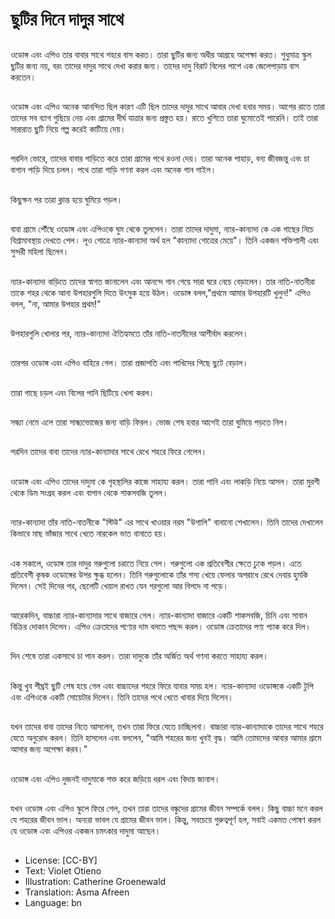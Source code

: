 # ছুটির দিনে দাদুর সাথে

##
ওডোঙ্গ এবং এপিও তার বাবার সাথে শহরে বাস করত। তারা ছুটির জন্য অধীর আগ্রহে অপেক্ষা করত। শুধুমাত্র স্কুল ছুটির জন্য নয়, বরং তাদের দাদুর সাথে দেখা করার জন্য। তাদের দাদু বিরাট বিলের পাশে এক জেলেপাড়ায় বাস করতেন।

##
ওডোঙ্গ এবং এপিও অনেক আনন্দিত ছিল কারণ এটি ছিল তাদের দাদুর সাথে আবার দেখা হবার সময়। আগের রাতে তারা তাদের সব ব্যাগ গুছিয়ে নেয় এবং গ্রামের দীর্ঘ যাত্রার জন্য প্রস্তুত হয়। রাতে খুশিতে তারা ঘুমোতেই পারেনি। তাই তারা সারারাত ছুটি নিয়ে গল্প করেই কাটিয়ে দেয়।

##
পরদিন ভোরে, তাদের বাবার গাড়িতে করে তারা গ্রামের পথে রওনা দেয়। তারা অনেক পাহাড়, বন্য জীবজন্তু এবং চা বাগান পাড়ি দিয়ে চলল। পথে তারা গাড়ি গণনা করল এবং অনেক গান গাইল।

##
কিছুক্ষন পর তারা ক্লান্ত হয়ে ঘুমিয়ে পড়ল।

##
বাবা গ্রামে পৌঁছে ওডোঙ্গ এবং এপিওকে ঘুম থেকে তুললেন। তারা তাদের দাদুমা, ন্যার-কান্যাদা কে এক গাছের নিচে বিশ্রামাবস্থায় দেখতে পেল। লূও গোত্রে ন্যার-কান্যাদা অর্থ হল "কান্যাদা গোত্রের মেয়ে"। তিনি একজন শক্তিশালী এবং সুন্দরী মহিলা ছিলেন।

##
ন্যার-কান্যাদা বাড়িতে তাদের স্বাগত জানালেন এবং আনন্দে গান গেয়ে সারা ঘরে নেচে বেড়ালেন। তার নাতি-নাতনীরা তাকে শহর থেকে আনা উপহারগুলি দিতে উৎসুক হয়ে উঠল। ওডোঙ্গ বলল,"প্রথমে আমার উপহারটি খুলুন!" এপিও বলল, "না, আমার উপহার প্রথম!"

##
উপহারগুলি খোলার পর, ন্যার-কান্যাদা ঐতিহ্যমতে তাঁর নাতি-নাতনীদের আশীর্বাদ করলেন।

##
তারপর ওডোঙ্গ এবং এপিও বাহিরে গেল। তারা প্রজাপতি এবং পাখিদের পিছে ছুটে বেড়াল।

##
তারা গাছে চড়ল এবং বিলের পানি ছিটিয়ে খেলা করল।

##
সন্ধ্যা নেমে এলে তারা সান্ধ্যভোজের জন্য বাড়ি ফিরল। ভোজ শেষ হবার আগেই তারা ঘুমিয়ে পড়তে নিল।

##
পরদিন তাদের বাবা তাদের ন্যার-কান্যাদার সাথে রেখে শহরে ফিরে গেলেন।

##
ওডোঙ্গ এবং এপিও তাদের দাদুমা কে গৃহস্থালির কাজে সাহায্য করল। তারা পানি এবং লাকড়ি নিয়ে আসল। তারা মুরগী থেকে ডিম সংগ্রহ করল এবং বাগান থেকে শাকসবজি তুলল।

##
ন্যার-কান্যাদা তাঁর নাতি-নাতনীকে "স্টিউ" এর সাথে খাওয়ার নরম "উগালি" বানানো শেখালেন। তিনি তাদের দেখালেন কিভাবে মাছ ভাঁজার সাথে খেতে নারকেল ভাত বানাতে হয়।

##
এক সকালে, ওডোঙ্গ তার দাদুর গরুগুলো চরাতে নিয়ে গেল। গরুগুলো এক প্রতিবেশীর ক্ষেতে ঢুকে পড়ল। এতে প্রতিবেশী কৃষক ওডোঙ্গের উপর ক্ষুব্ধ হলেন। তিনি গরুগুলোকে তাঁর শস্য খেয়ে ফেলার অপরাধে রেখে দেবার হুমকি দিলেন। সেই দিনের পর, ছেলেটি খেয়াল রাখত যেন গরগুলো আর বিপদে না পড়ে।

##
আরেকদিন, বাচ্চারা ন্যার-কান্যাদার সাথে বাজারে গেল। ন্যার-কান্যাদা বাজারে একটি শাকসবজি, চিনি  এবং সাবান বিক্রির দোকান দিলেন। এপিও ক্রেতাদের পণ্যের দাম বলতে পছন্দ করল। ওডোঙ্গ ক্রেতাদের পণ্য প্যাক করে দিল।

##
দিন শেষে তারা একসাথে চা পান করল। তারা দাদুকে তাঁর অর্জিত অর্থ গণনা করতে সাহায্য করল।

##
কিন্তু খুব শীঘ্রই ছুটি শেষ হয়ে গেল এবং বাচ্চাদের শহরে ফিরে যাবার সময় হল। ন্যার-কান্যাদা ওডোঙ্গকে একটি টুপি এবং এপিওকে একটি সোয়েটার দিলেন। তিনি তাদের পথে খেতে খাবার দিয়ে দিলেন।

##
যখন তাদের বাবা তাদের নিতে আসলেন, তখন তারা  ফিরে যেতে চাচ্ছিলনা। বাচ্চারা ন্যার-কান্যাদাকে তাদের সাথে শহরে যেতে অনুরোধ করল। তিনি হাসলেন এবং বললেন, "আমি শহরের জন্য খুবই বৃদ্ধ। আমি তোমাদের আবার আমার গ্রামে আসার জন্য অপেক্ষা করব।"

##
ওডোঙ্গ এবং এপিও দুজনই দাদুমাকে শক্ত করে জড়িয়ে ধরল এবং বিদায় জানাল।

##
যখন ওডোঙ্গ এবং এপিও স্কুলে ফিরে গেল, তখন তারা তাদের বন্ধুদের গ্রামের জীবন সম্পর্কে বলল। কিছু বাচ্চা মনে করল যে শহরের জীবন ভাল। অন্যরা ভাবল যে গ্রামের জীবন ভাল। কিন্তু, সবচেয়ে গুরুত্বপূর্ণ হল, সবাই একমত পোষণ করল যে ওডোঙ্গ এবং এপিওর একজন চমৎকার দাদুমা আছেন।

##
* License: [CC-BY]
* Text: Violet Otieno
* Illustration: Catherine Groenewald
* Translation: Asma Afreen
* Language: bn
